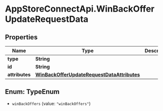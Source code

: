 # AppStoreConnectApi.WinBackOfferUpdateRequestData

## Properties

Name | Type | Description | Notes
------------ | ------------- | ------------- | -------------
**type** | **String** |  | 
**id** | **String** |  | 
**attributes** | [**WinBackOfferUpdateRequestDataAttributes**](WinBackOfferUpdateRequestDataAttributes.md) |  | [optional] 



## Enum: TypeEnum


* `winBackOffers` (value: `"winBackOffers"`)




